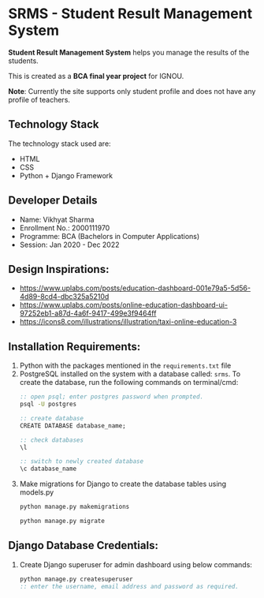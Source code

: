 # SRMS - Student Result Management System
**Student Result Management System** helps you manage the results of the students.

This is created as a **BCA final year project** for IGNOU.

**Note**: Currently the site supports only student profile and does not have any profile of teachers.

## Technology Stack
The technology stack used are:
- HTML
- CSS
- Python + Django Framework

## Developer Details
- Name: Vikhyat Sharma
- Enrollment No.: 2000111970
- Programme: BCA (Bachelors in Computer Applications)
- Session: Jan 2020 - Dec 2022


## Design Inspirations:
- https://www.uplabs.com/posts/education-dashboard-001e79a5-5d56-4d89-8cd4-dbc325a5210d
- https://www.uplabs.com/posts/online-education-dashboard-ui-97252eb1-a87d-4a6f-9417-499e3f9464ff
- https://icons8.com/illustrations/illustration/taxi-online-education-3

## Installation Requirements:
1. Python with the packages mentioned in the `requirements.txt` file
2. PostgreSQL installed on the system with a database called: `srms`. To create the database, run the following commands on terminal/cmd:
    ```cmd
    :: open psql; enter postgres password when prompted.
    psql -U postgres

    :: create database
    CREATE DATABASE database_name;

    :: check databases
    \l

    :: switch to newly created database
    \c database_name
    ```
3. Make migrations for Django to create the database tables using models.py
    ```cmd
    python manage.py makemigrations

    python manage.py migrate
    ```

## Django Database Credentials:
1. Create Django superuser for admin dashboard using below commands:
    ```cmd
    python manage.py createsuperuser
    :: enter the username, email address and password as required. 
    ```
